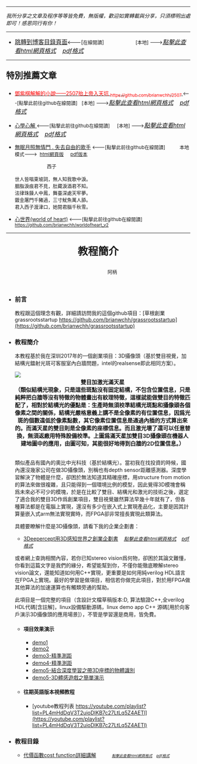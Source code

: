 ***
*我所分享之文章及程序等等皆免費，無版權，歡迎如實轉載與分享，只須標明出處即可！感恩同行有你！* 
****
- [<font size=3>跳轉到博客目錄頁面</font>](../../../tableOfContent.md)<---[<font size=2>在線閱讀</font>]&nbsp;&nbsp; &nbsp; &nbsp; &nbsp; &nbsp; &nbsp; &nbsp; &nbsp; &nbsp;&nbsp; &nbsp;  <font size=2> [本地] ---></font><font size=3>[*_點擊此查看html網頁格式_*](../../../tableOfContent.html)&nbsp; &nbsp; [*_pdf格式_*](../../../tableOfContent.md.pdf)</font>
****

### <p style="font-size: 23px; font-weight:900;">特別推薦文章</p>

- [<font color=red> 鄧紫棋解解的小說——2507抬上帝入天坑 <sub>https://github.com/brianwchh/2507 </sub></font>](https://github.com/brianwchh/worldofheart_v2/blob/main/md_and_html/%E9%84%A7%E7%B4%AB%E6%A3%8B%E8%A7%A3%E8%A7%A3%E7%9A%84%E5%B0%8F%E8%AA%AA%E2%80%94%E2%80%942507%E6%8A%AC%E4%B8%8A%E5%B8%9D%E5%85%A5%E5%A4%A9%E5%9D%91.md)<font size=2><---[點擊此前往github在線閱讀]</font>&nbsp;&nbsp; <font size=2> [本地] ---></font><font size=3>[*_點擊此查看html網頁格式_*](../../../md_and_html/鄧紫棋解解的小說——2507抬上帝入天坑.html)&nbsp; &nbsp; [*_pdf格式_*](../../../md_and_html/鄧紫棋解解的小說——2507抬上帝入天坑.md.pdf)</font> 

- [<font  > 心學心解 </font>](https://github.com/brianwchh/worldofheart_v2/blob/main/md_and_html/%E5%BF%83%E5%AD%B8%E6%96%B0%E8%A7%A3.md)<font size=2><---[點擊此前往github在線閱讀]</font>&nbsp;&nbsp; &nbsp;   <font size=2> [本地] ---></font><font size=3>[*_點擊此查看html網頁格式_*](../../../md_and_html/心學新解.html)&nbsp; &nbsp; [*_pdf格式_*](../../../md_and_html/心學新解.md.pdf)</font> 

- [<font  >無眠月照無情門 . 失去自由的歌手</font>](https://github.com/brianwchh/worldofheart_v2/blob/main/md_and_html/%E7%84%A1%E7%9C%A0%E6%9C%88%E7%85%A7%E7%84%A1%E6%83%85%E9%96%80.md)<font size=2> <---[點擊此前往github在線閱讀]</font> &nbsp;&nbsp;&nbsp;&nbsp;&nbsp;&nbsp;&nbsp;&nbsp; <font size=2>本地模式---> &nbsp;[html網頁版](../../../md_and_html/無眠月照無情門.html) &nbsp;&nbsp;&nbsp; [pdf版本](../../../md_and_html/無眠月照無情門.md.pdf) </font>

    <p><font size=2>&nbsp; &nbsp; &nbsp; &nbsp; &nbsp; &nbsp; &nbsp; &nbsp; &nbsp; &nbsp; &nbsp; &nbsp; 西子</br></br>世人皆唱東坡詞，無人知我歌中淚。</br>胭脂淚痕君不見，肚藏淚酒君不知。</br>法律珠鍊人中鳳，舞臺深處天牢夢。</br>鍍金屠門千豬過，三寸魷魚萬人舔。</br>君入西子渡津口，她閱君腦千秋雪。</font></p>
    
- [<font  >心世界(world of heart)</font>](https://github.com/brianwchh/worldofheart_v2)<font size=2> <---[點擊此前往github在線閱讀]</font> <sub> https://github.com/brianwchh/worldofheart_v2 </sub>

   

****




****<p align="center" style="font-size: 28px;">教程簡介</p>****

<p align="center" style="font-size: small;">&nbsp;&nbsp;&nbsp;&nbsp;&nbsp;&nbsp;&nbsp;&nbsp;&nbsp;&nbsp;&nbsp;&nbsp;&nbsp;&nbsp;&nbsp;&nbsp;&nbsp;&nbsp;&nbsp;&nbsp; 阿柄</p>


</br>

* ### 前言

    教程跟這個理念有觀，詳細請訪問我的這個github項目：[草根創業grassrootsstartup https://github.com/brianwchh/grassrootsstartup](https://github.com/brianwchh/grassrootsstartup)

* ### 教程簡介 

    本教程基於我在深圳2017年的一個創業項目：3D攝像頭（基於雙目視覺，加結構光鐳射光斑可客服室內白牆問題，intel的realsense即此相同方案）。
    
    <!-- image area, flex to make it center,it may not work for github, for html and pdf rendering only -->
    <div align="center" style="page-break-inside: avoid; margin-top:1px; margin-bottom:1px;"> <!-- pictureWrapper_div add this only to make the bendan github understand -->
    <div class="ImageWrapperFlex" >
    <div class="FlexSide"  ></div>
    <image class="FlexImage"   src='./images/20170515_231028.jpg'/>
    <div class="FlexSide" ></div>
    </div>
    <p align="center" style="margin:0px;font-size: 15px; font-weight:600;">  
    雙目加激光滿天星  </br>
    （類似結構光現象，只是這些斑點沒有固定結構，不包含位置信息，只是純粹把白牆等沒有特徵的物體畫出有紋理特徵，這樣就能做雙目的特徵匹配了，相對於結構光的優點是：生產時無須校準結構光斑點和攝像頭各個像素之間的關係，結構光嚴格意義上講不是全像素的有位置信息，因爲光斑的個數遠低於像素點數，其它像素位置信息是通過內插的方式算出來的。而滿天星的雙目則是全像素的座標信息。而且激光壞了還可以任意替換，無須返廠用特殊設備校準。上圖爲滿天星加雙目3D攝像頭在機器人建地圖中的應用，由圖可知，其能很好地得到白牆的2D位置信息。）  
    </p> 
    </div> <!-- end pictureWrapper_div -->  
    
    <br>

    類似產品有國內的奧比中光科技（基於結構光）。當初我在找投資的時候，國內還沒幾家公司在做3D攝像頭，別稱也有depth sensor距離感測器。深度學習解決了物體是什麼，卻困於無法知道其精確座標，用structure from motion的算法來做很複雜，且只能得到一個環境比例的模型，因此覺得3D模塊會稱爲未來必不可少的模塊，於是在比較了雙目、結構光和激光的技術之後，選定了適合我的雙目3D作爲創業項目，雙目視覺雖然算法早幾十年就有了，但各種算法都是在電腦上實現，還沒有多少在嵌入式上實現產品化，主要是因其計算量嵌入式arm無法實現實時，而FPGA卻非常擅長實現此類算法。
    
    具體要瞭解什麼是3D攝像頭，請看下我的企業企劃書： 

    - [3Deepercept用3D感知世界之創業企劃書](../../../md_and_html/技術教程/3D攝像頭/3Deepercept用3D感知世界之創業企劃書.md) &nbsp;&nbsp;   <font size=2> [*_點擊此查看html網頁格式_*](../../../md_and_html/技術教程/3D攝像頭/3Deepercept用3D感知世界之創業企劃書.html)&nbsp; &nbsp; [*_pdf格式_*](../../../md_and_html/技術教程/3D攝像頭/3Deepercept用3D感知世界之創業企劃書.md.pdf)</font>

    或者網上查詢相關內容，若你已知stereo vision爲何物，卻困於其論文難懂，你看到這篇文字是我們的緣分，希望能幫到你，不僅你能徹底瞭解stereo vision論文，還能知道如何用C++實現，更重要是如何用純verilog HDL語言在FPGA上實現。最好的學習是做項目，相信若你做完此項目，對於用FPGA做其他算法的加速運算也有觸類旁通的幫助。  

    此項目是一個完整的項目（含設計文檔草稿版本:D, 算法驗證C++,全verilog HDL代碼[含註解]，linux設備驅動源碼，linux demo app C++ 源碼[用於向客戶演示3D攝像頭的應用場景]），不管是學習還是商用，皆免費。

    - #### 項目效果演示 

        - [demo1](https://youtu.be/avOE0U4dMCY) 
        - [demo2](https://youtu.be/se1tIy5UWpE) 
        - [demo3-精準測距](https://www.youtube.com/watch?v=iO0MZLmZf58) 
        - [demo4-精準測距](https://youtu.be/lcXE6p9kHfU) 
        - [demo5-結合深度學習之帶3D座標的物體識別](https://youtu.be/BIUoqIPO0g8) 
        - [demo5-3D體感遊戲之簡單演示](https://youtu.be/GDIm3U6JQuk) 
        
    - #### 往期英語版本視頻教程 
        - [youtube教程列表 https://youtube.com/playlist?list=PL4mHdDqV3T2uioDIKB7c27LtLq5Z4AETl](https://youtube.com/playlist?list=PL4mHdDqV3T2uioDIKB7c27LtLq5Z4AETl) 

* ### 教程目錄 


    - [代價函數cost function詳細講解](../../../md_and_html/技術教程/3D攝像頭/代價函數cost_function詳細講解.md)&nbsp;&nbsp; &nbsp; &nbsp; &nbsp; &nbsp;  <font size=1>[*_點擊此查看html網頁格式_*](../../../md_and_html/技術教程/3D攝像頭/代價函數cost_function詳細講解.html)&nbsp; &nbsp; [*_pdf格式_*](../../../md_and_html/技術教程/3D攝像頭/代價函數cost_function詳細講解.md.pdf)</font>



</br>
</br>

<style>

.ImageWrapperFlex {
    display: flex; 
    flex-direction: row; 
    margin-top: 1px; 
    margin-bottom: 1px;

    width: 100% ;
}

.FlexSide {
    flex-basis: 0px ;
    flex:1;

}



/* large device screen 設置熒幕顯示圖片大小（電腦等大型屏幕）*/
@media only screen and (min-width: 600px) {

    .FlexImage {
        flex-basis: 900px ;
        flex:0;    
        height:auto; 
        max-width: 900px;
        min-width: 900px;
     
    }

}

 /* small device screen 設置熒幕顯示圖片大小（平板手機等屏幕）*/
@media only screen and (max-width: 600px) {
    
    .FlexImage {
        flex-basis: 600px ;
        flex:1;
        height:auto; 
     
    }

}

/* style for print !important 設置打印圖片大小*/
@media print {

    .FlexImage {
        flex-basis: 600px ;
        flex:0;    
        height:auto; 
        max-width: 600px;
        min-width: 600px;
     
    }
}

</style>


<!-- 共用的css -->
<!-- <head>
    <link rel="stylesheet" href="../common_css/common_style.css">
</head> -->
